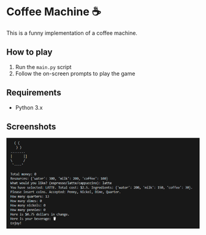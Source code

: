 # Coffee Machine ☕

This is a funny implementation of a coffee machine. 

## How to play

1. Run the `main.py` script
2. Follow the on-screen prompts to play the game

## Requirements

- Python 3.x

## Screenshots

![Coffee Machine](./coffee_machine.png)